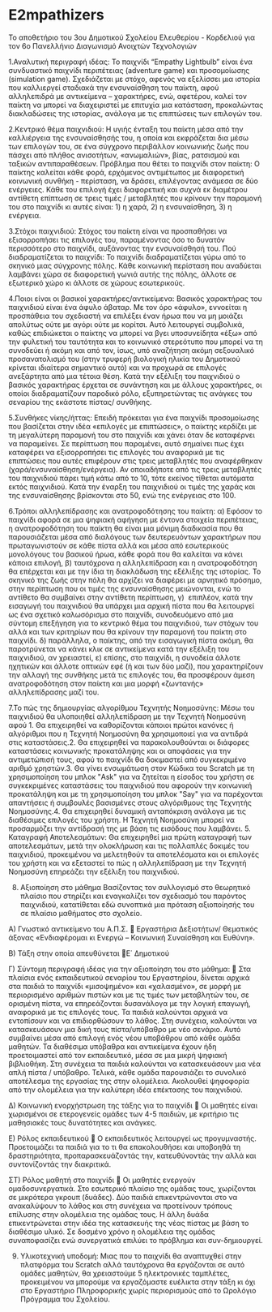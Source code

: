 # E2mpathizers
Το αποθετήριο του 3ου Δημοτικού Σχολείου Ελευθερίου - Κορδελιού για τον 6ο Πανελλήνιο Διαγωνισμό Ανοιχτών Τεχνολογιών 


1.Αναλυτική περιγραφή ιδέας: Το παιχνίδι “Empathy Lightbulb” είναι ένα συνδυαστικό παιχνίδι περιπέτειας (adventure game) και προσομοίωσης (simulation game). Σχεδιάζεται με στόχο, αφενός να εξελίσσει μια ιστορία που καλλιεργεί σταδιακά την ενσυναίσθηση του παίκτη, αφού αλληλεπιδρά με αντικείμενα – χαρακτήρες, ενώ, αφετέρου, καλεί τον παίκτη να μπορεί να διαχειριστεί με επιτυχία μια κατάσταση, προκαλώντας διακλαδώσεις της ιστορίας, ανάλογα με τις επιπτώσεις των επιλογών του.


2.Κεντρικό θέμα παιχνιδιού: Η υγιής ένταξη του παίκτη μέσα από την καλλιέργεια της ενσυναίσθησής του, η οποία και εκφράζεται δια μέσω των επιλογών του, σε ένα σύγχρονο περιβάλλον κοινωνικής ζωής που πάσχει από πλήθος ανισοτήτων, «ανωμαλιών», βίας, ρατσισμού και ταξικών αντιπαραθέσεων.
Πρόβλημα που θέτει το παιχνίδι στον παίκτη: Ο παίκτης καλείται κάθε φορά, ερχόμενος αντιμέτωπος με διαφορετική κοινωνική συνθήκη - περίσταση, να δράσει, επιλέγοντας ανάμεσα σε δύο ενέργειες. Κάθε του επιλογή έχει διαφορετική και συχνά εκ διαμέτρου αντίθετη επίπτωση σε τρεις τιμές / μεταβλητές που κρίνουν την παραμονή του στο παιχνίδι κι αυτές είναι: 1) η χαρά, 2) η ενσυναίσθηση, 3) η ενέργεια.


3.Στόχοι παιχνιδιού: Στόχος του παίκτη είναι να προσπαθήσει να εξισορροπήσει τις επιλογές του, παραμένοντας όσο το δυνατόν περισσότερο στο παιχνίδι, αυξάνοντας την ενσυναίσθησή του.
Πού διαδραματίζεται το παιχνίδι: Το παιχνίδι διαδραματίζεται γύρω από το σκηνικό μιας σύγχρονης πόλης. Κάθε κοινωνική περίσταση που αναδύεται λαμβάνει χώρα σε διαφορετική γωνιά αυτής της πόλης, άλλοτε σε εξωτερικό χώρο κι άλλοτε σε χώρους εσωτερικούς.


4.Ποιοι είναι οι βασικοί χαρακτήρες/αντικείμενα: Βασικός χαρακτήρας του παιχνιδιού είναι ένα άφυλο άβαταρ. Με τον όρο «άφυλο», εννοείται η προσπάθεια του σχεδιαστή να επιλέξει έναν ήρωα που να μη μοιάζει απολύτως ούτε με αγόρι ούτε με κορίτσι. Αυτό λειτουργεί συμβολικά, καθώς επιδιώκεται ο παίκτης να μπορεί να βγει υποσυνείδητα «έξω» από την φυλετική του ταυτότητα και το κοινωνικό στερεότυπο που μπορεί να τη συνοδεύει ή ακόμη και από τον, ίσως, υπό αναζήτηση ακόμη σεξουαλικό προσανατολισμό του (στην τρυφερή βιολογική ηλικία του Δημοτικού κρίνεται ιδιαίτερα σημαντικό αυτό) και να προχωρά σε επιλογές ανεξάρτητα από μια τέτοια θέση. Κατά την εξέλιξη του παιχνιδιού ο βασικός χαρακτήρας έρχεται σε συνάντηση και με άλλους χαρακτήρες, οι οποίοι διαδραματίζουν παροδικό ρόλο, εξυπηρετώντας τις ανάγκες του σεναρίου της εκάστοτε πίστας/ συνθήκης.


5.Συνθήκες νίκης/ήττας: Επειδή πρόκειται για ένα παιχνίδι προσομοίωσης που βασίζεται στην ιδέα «επιλογές με επιπτώσεις», ο παίκτης κερδίζει με τη μεγαλύτερη παραμονή του στο παιχνίδι και χάνει όταν δε καταφέρνει να παραμείνει. Σε περίπτωση που παραμένει, αυτό σημαίνει πως έχει καταφέρει να εξισορροπήσει τις επιλογές του αναφορικά με τις επιπτώσεις που αυτές επιφέρουν στις τρεις μεταβλητές που αναφέρθηκαν (χαρά/ενσυναίσθηση/ενέργεια). Αν οποιαδήποτε από τις τρεις μεταβλητές του παιχνιδιού πάρει τιμή κάτω από το 10, τότε εκείνος τίθεται αυτόματα εκτός παιχνιδιού. Κατά την έναρξη του παιχνιδιού οι τιμές της χαράς και της ενσυναίσθησης βρίσκονται στο 50, ενώ της ενέργειας στο 100.


6.Τρόποι αλληλεπίδρασης και ανατροφοδότησης του παίκτη: α) Εφόσον το παιχνίδι αφορά σε μια ψηφιακή αφήγηση με έντονα στοιχεία περιπέτειας, η ανατροφοδότηση του παίκτη θα είναι μια μόνιμη διαδικασία που θα παρουσιάζεται μέσα από διαλόγους των δευτερευόντων χαρακτήρων που πρωταγωνιστούν σε κάθε πίστα αλλά και μέσα από εσωτερικούς μονολόγους του βασικού ήρωα, κάθε φορά που θα καλείται να κάνει κάποια επιλογή, β) ταυτόχρονα η αλληλεπίδραση και η ανατροφοδότηση θα επέρχεται και με την ίδια τη διακλάδωση της εξέλιξης της ιστορίας. Το σκηνικό της ζωής στην πόλη θα αρχίζει να διαφέρει με αρνητικό πρόσημο, στην περίπτωση που οι τιμές της ενσυναίσθησης μειώνονται, ενώ το αντίθετο θα συμβαίνει στην αντίθετη περίπτωση, γ)  επιπλέον, κατά την εισαγωγή του παιχνιδιού θα υπάρχει μια αρχική πίστα που θα λειτουργεί ως ένα σχετικό καλωσόρισμα στο παιχνίδι, συνοδευόμενο από μια σύντομη επεξήγηση για το κεντρικό θέμα του παιχνιδιού, των στόχων του αλλά και των κριτηρίων που θα κρίνουν την παραμονή του παίκτη στο παιχνίδι. δ) παράλληλα, ο παίκτης, από την εισαγωγική πίστα ακόμη, θα παροτρύνεται να κάνει κλικ σε αντικείμενα κατά την εξέλιξη του παιχνιδιού, αν χρειαστεί, ε) επίσης, στο παιχνίδι, η συνοδεία άλλοτε ηχητικών και άλλοτε οπτικών εφέ (ή και των δύο μαζί), που χαρακτηρίζουν την αλλαγή της συνθήκης μετά τις επιλογές του, θα προσφέρουν άμεση ανατροφοδότηση στον παίκτη και μια μορφή «ζωντανής» αλληλεπίδρασης μαζί του.


7.Το πώς της δημιουργίας αλγορίθμου Τεχνητής Νοημοσύνης: Μέσω του παιχνιδιού θα υλοποιηθεί αλληλεπίδραση με την Τεχνητή Νοημοσύνη αφού 1. Θα επιχειρηθεί να καθορίζονται κάποιοι πρώτοι κανόνες ή αλγόριθμοι που η Τεχνητή Νοημοσύνη θα χρησιμοποιεί για να αντιδρά στις καταστάσεις.2. Θα επιχειρηθεί να παρακολουθούνται οι διάφορες καταστάσεις κοινωνικής προκατάληψης και οι αποφάσεις για την αντιμετώπισή τους, αφού το παιχνίδι θα δοκιμαστεί από συγκεκριμένο αριθμό χρηστών.3. Θα γίνει ενσωμάτωση στον Κώδικα του Scratch με τη χρησιμοποίηση του μπλοκ "Ask" για να ζητείται η είσοδος του χρήστη σε συγκεκριμένες καταστάσεις του παιχνιδιού που αφορούν την κοινωνική προκατάληψη και με τη χρησιμοποίηση του μπλοκ "Say" για να παρέχονται απαντήσεις ή συμβουλές βασισμένες στους αλγόριθμους της Τεχνητής Νοημοσύνης.4. Θα επιχειρηθεί δυναμική ανταπόκριση ανάλογα με τις διαθέσιμες επιλογές του χρήστη. Η Τεχνητή Νοημοσύνη μπορεί να προσαρμόζει την αντίδρασή της με βάση τις εισόδους που λαμβάνει. 5. Καταγραφή Αποτελεσμάτων: Θα επιχειρηθεί μια πρώτη καταγραφή των αποτελεσμάτων, μετά την ολοκλήρωση και τις πολλαπλές δοκιμές του παιχνιδιού, προκειμένου να μελετηθούν τα αποτελέσματα και οι επιλογές του χρήστη και να εξεταστεί το πώς η αλληλεπίδραση με την Τεχνητή Νοημοσύνη επηρεάζει την εξέλιξη του παιχνιδιού.

8. 	Αξιοποίηση στο μάθημα 
Βασίζοντας τον συλλογισμό στο θεωρητικό πλαίσιο που στηρίζει και εναγκαλίζει τον σχεδιασμό του παρόντος παιχνιδιού, κατατίθεται εδώ συνοπτικά μια πρόταση αξιοποίησής του σε πλαίσιο μαθήματος στο σχολείο. 

Α) Γνωστικό αντικείμενο του Α.Π.Σ.  Εργαστήρια Δεξιοτήτων/ Θεματικός άξονας «Ενδιαφέρομαι κι Ενεργώ – Κοινωνική Συναίσθηση και Ευθύνη».

Β) Τάξη στην οποία απευθύνεται Ε΄ Δημοτικού

Γ) Σύντομη περιγραφή ιδέας για την αξιοποίηση του στο μάθημα:  Στα πλαίσια ενός εκπαιδευτικού σεναρίου του Εργαστηρίου, δίνεται αρχικά στα παιδιά το παιχνίδι «μισοψημένο» και «χαλασμένο», σε μορφή με περιορισμένο αριθμών πιστών και με τις τιμές των μεταβλητών του, σε ορισμένη πίστα, να επηρεάζονται δυσανάλογα με την λογική επαγωγή, αναφορικά με τις επιλογές τους. Τα παιδιά καλούνται αρχικά να εντοπίσουν και να επιδιορθώσουν το λάθος. Στη συνέχεια, καλούνται να κατασκευάσουν μια δική τους πίστα/υπόβαθρο με νέο σενάριο. Αυτό συμβαίνει  μέσα από επιλογή ενός νέου υποβάθρου από κάθε ομάδα μαθητών. Τα διαθέσιμα υπόβαθρα και αντικείμενα έχουν ήδη προετοιμαστεί από τον εκπαιδευτικό, μέσα σε μια μικρή ψηφιακή βιβλιοθήκη. Στη συνέχεια τα παιδιά καλούνται να κατασκευάσουν μια νέα απλή πίστα / υπόβαθρο. Τελικά, κάθε ομάδα παρουσιάζει το συνολικό αποτέλεσμα της εργασίας της στην ολομέλεια. Ακολουθεί ψηφοφορία από την ολομέλεια για την καλύτερη ιδέα επέκτασης του παιχνιδιού.

Δ) Κοινωνική ενορχήστρωση της τάξης για το παιχνίδι  Οι μαθητές είναι χωρισμένοι σε ετερογενείς ομάδες των 4-5 παιδιών, με κριτήριο τις μαθησιακές τους δυνατότητες και ανάγκες.

Ε) Ρόλος εκπαιδευτικού  Ο εκπαιδευτικός λειτουργεί ως προγυμναστής. Προετοιμάζει τα παιδιά για το τι θα επακολουθήσει και υποβοηθά τη δραστηριότητα, προπαρασκευάζοντάς την, κατευθύνοντάς την αλλά και συντονίζοντάς την διακριτικά.

ΣΤ) Ρόλος μαθητή στο παιχνίδι  Οι μαθητές ενεργούν ομαδοσυνεργατικά. Στο εσωτερικό πλαίσιο της ομάδας τους, χωρίζονται σε μικρότερα γκρουπ (δυάδες). Δύο παιδιά επικεντρώνονται στο να ανακαλύψουν το λάθος και στη συνέχεια να προτείνουν τρόπους επίλυσης στην ολομέλεια της ομάδας τους. Η άλλη δυάδα επικεντρώνεται στην ιδέα της κατασκευής της νέας πίστας με βάση το διαθέσιμο υλικό. Σε δοσμένο χρόνο η ολομέλεια της ομάδας συναποφασίζει ενώ συνεργατικά επιλύει το πρόβλημα και συν-δημιουργεί.


9. Υλικοτεχνική υποδομή: Μιας που το παιχνίδι θα αναπτυχθεί στην πλατφόρμα του Scratch αλλά ταυτόχρονα θα εργάζονται σε αυτό ομάδες μαθητών, θα χρειαστούμε 5 ηλεκτρονικές ταμπλέτες, προκειμένου να μπορούμε να εργαζόμαστε ευέλικτα στην τάξη κι όχι στο Εργαστήριο Πληροφορικής χωρίς περιορισμούς από το Ωρολόγιο Πρόγραμμα του Σχολείου.
